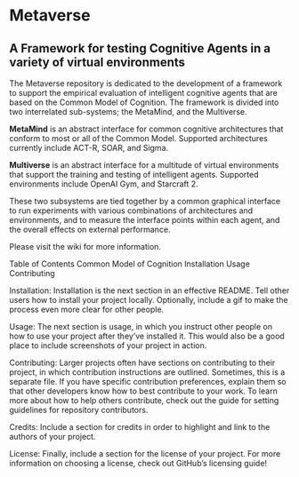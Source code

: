 # Metaverse

## A Framework for testing Cognitive Agents in a variety of virtual environments

The Metaverse repository is dedicated to the development of a framework to support the empirical evaluation of intelligent cognitive agents that are based on the Common Model of Cognition. The framework is divided into two interrelated sub-systems; the MetaMind, and the Multiverse. 

**MetaMind** is an abstract interface for common cognitive architectures that conform to most or all of the Common Model. Supported architectures currently include ACT-R, SOAR, and Sigma. 

**Multiverse** is an abstract interface for a multitude of virtual environments that support the training and testing of intelligent agents. Supported environments include OpenAI Gym, and Starcraft 2.

These two subsystems are tied together by a common graphical interface to run experiments with various combinations of architectures and environments, and to measure the interface points within each agent, and the overall effects on external performance.

Please visit the wiki for more information.

Table of Contents
Common Model of Cognition
Installation
Usage
Contributing


Installation: Installation is the next section in an effective README. Tell other users how to install your project locally. Optionally, include a gif to make the process even more clear for other people.

Usage: The next section is usage, in which you instruct other people on how to use your project after they’ve installed it. This would also be a good place to include screenshots of your project in action.

Contributing: Larger projects often have sections on contributing to their project, in which contribution instructions are outlined. Sometimes, this is a separate file. If you have specific contribution preferences, explain them so that other developers know how to best contribute to your work. To learn more about how to help others contribute, check out the guide for setting guidelines for repository contributors.

Credits: Include a section for credits in order to highlight and link to the authors of your project.

License: Finally, include a section for the license of your project. For more information on choosing a license, check out GitHub’s licensing guide!

